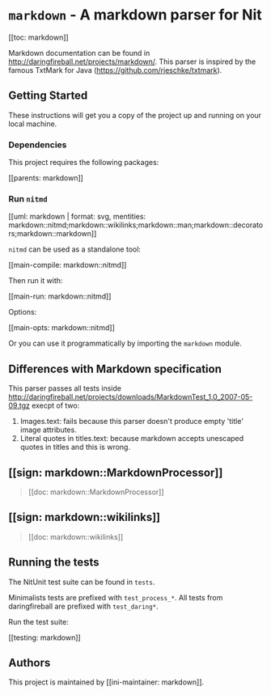 # `markdown` - A markdown parser for Nit

[[toc: markdown]]

Markdown documentation can be found in http://daringfireball.net/projects/markdown/.
This parser is inspired by the famous TxtMark for Java (https://github.com/rjeschke/txtmark).

## Getting Started

These instructions will get you a copy of the project up and running on your local machine.

### Dependencies

This project requires the following packages:

[[parents: markdown]]

### Run `nitmd`

[[uml: markdown | format: svg, mentities: markdown::nitmd;markdown::wikilinks;markdown::man;markdown::decorators;markdown::markdown]]

`nitmd` can be used as a standalone tool:

[[main-compile: markdown::nitmd]]

Then run it with:

[[main-run: markdown::nitmd]]

Options:

[[main-opts: markdown::nitmd]]

Or you can use it programmatically by importing the `markdown` module.

## Differences with Markdown specification

This parser passes all tests inside http://daringfireball.net/projects/downloads/MarkdownTest_1.0_2007-05-09.tgz execpt of two:

1. Images.text: fails because this parser doesn't produce empty 'title' image attributes.
2. Literal quotes in titles.text: because markdown accepts unescaped quotes in titles and this is wrong.

## [[sign: markdown::MarkdownProcessor]]

> [[doc: markdown::MarkdownProcessor]]

## [[sign: markdown::wikilinks]]

> [[doc: markdown::wikilinks]]

## Running the tests

The NitUnit test suite can be found in `tests`.

Minimalists tests are prefixed with `test_process_*`. All tests from daringfireball are prefixed with `test_daring*`.

Run the test suite:

[[testing: markdown]]

## Authors

This project is maintained by [[ini-maintainer: markdown]].
